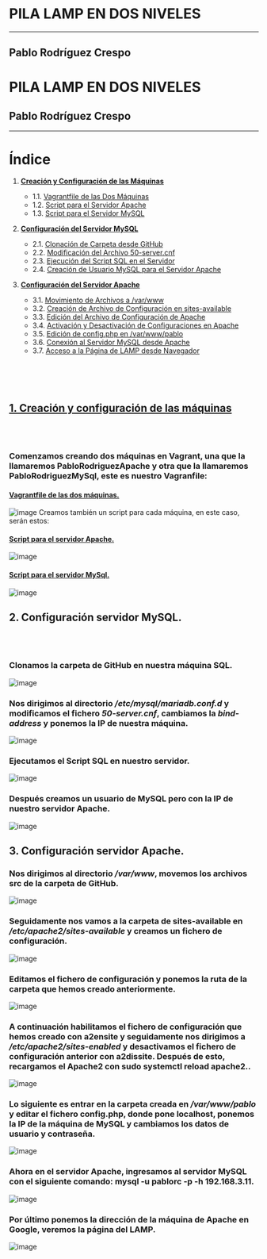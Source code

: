 # PILA LAMP EN DOS NIVELES 
---
## Pablo Rodríguez Crespo


# PILA LAMP EN DOS NIVELES

## Pablo Rodríguez Crespo

---

# Índice

1. **[Creación y Configuración de las Máquinas](#1-creación-y-configuración-de-las-máquinas)**
   - 1.1. [Vagrantfile de las Dos Máquinas](#vagrantfile-de-las-dos-máquinas)
   - 1.2. [Script para el Servidor Apache](#script-para-el-servidor-apache)
   - 1.3. [Script para el Servidor MySQL](#script-para-el-servidor-mysql)

2. **[Configuración del Servidor MySQL](#2-configuración-del-servidor-mysql)**
   - 2.1. [Clonación de Carpeta desde GitHub](#clonación-de-carpeta-desde-github)
   - 2.2. [Modificación del Archivo 50-server.cnf](#modificación-del-archivo-50-server-cnf)
   - 2.3. [Ejecución del Script SQL en el Servidor](#ejecución-del-script-sql-en-el-servidor)
   - 2.4. [Creación de Usuario MySQL para el Servidor Apache](#creación-de-usuario-mysql-para-el-servidor-apache)

3. **[Configuración del Servidor Apache](#3-configuración-del-servidor-apache)**
   - 3.1. [Movimiento de Archivos a /var/www](#movimiento-de-archivos-a-var-www)
   - 3.2. [Creación de Archivo de Configuración en sites-available](#creación-de-archivo-de-configuración-en-sites-available)
   - 3.3. [Edición del Archivo de Configuración de Apache](#edición-del-archivo-de-configuración-de-apache)
   - 3.4. [Activación y Desactivación de Configuraciones en Apache](#activación-y-desactivación-de-configuraciones-en-apache)
   - 3.5. [Edición de config.php en /var/www/pablo](#edición-de-config-php-en-var-www-pablo)
   - 3.6. [Conexión al Servidor MySQL desde Apache](#conexión-al-servidor-mysql-desde-apache)
   - 3.7. [Acceso a la Página de LAMP desde Navegador](#acceso-a-la-página-de-lamp-desde-navegador)


<br />
<br />
<br />
   

## [**1. Creación y configuración de las máquinas**](#1-creación-y-configuración-de-las-máquinas)
<br />
<br />

### Comenzamos creando dos máquinas en Vagrant, una que la llamaremos PabloRodriguezApache y otra que la llamaremos PabloRodriguezMySql, este es nuestro Vagranfile:
#### [Vagrantfile de las dos máquinas.](#vagrantfile-de-las-dos-máquinas)
![image](https://github.com/user-attachments/assets/94efe147-a523-4e3d-b6a1-3150d11f0525)
Creamos también un script para cada máquina, en este caso, serán estos:
#### [Script para el servidor Apache.](#script-para-el-servidor-apache)
![image](https://github.com/user-attachments/assets/ee598802-2e06-4a01-860e-092d6fa32a95)
#### [Script para el servidor MySql.](#script-para-el-servidor-MySql)
![image](https://github.com/user-attachments/assets/2e439fb2-ed55-462b-8fb2-76b0cf7a61da)

## **2. Configuración servidor MySQL.**
 <br />
<br />

### Clonamos la carpeta de GitHub en nuestra máquina SQL.
![image](https://github.com/user-attachments/assets/fc12c751-25e0-4350-8a83-17b85bf7f2c3)
### Nos dirigimos al directorio */etc/mysql/mariadb.conf.d* y modificamos el fichero *50-server.cnf*, cambiamos la *bind-address* y ponemos la IP de nuestra máquina.
![image](https://github.com/user-attachments/assets/e6278ba5-fac7-4547-8f39-5e945ef7d1fb)
### Ejecutamos el Script SQL en nuestro servidor.
![image](https://github.com/user-attachments/assets/e3385b1d-3421-4a74-9439-4ff22e63e589)
### Después creamos un usuario de MySQL pero con la IP de nuestro servidor Apache.
![image](https://github.com/user-attachments/assets/ea96325f-635e-45eb-b362-0d0dd0b643a0)

## **3. Configuración servidor Apache.**
### Nos dirigimos al directorio */var/www*, movemos los archivos src de la carpeta de GitHub.
![image](https://github.com/user-attachments/assets/8c5cc0d5-f869-421c-9b52-6ce39b284ff7)
### Seguidamente nos vamos a la carpeta de sites-available en */etc/apache2/sites-available* y creamos un fichero de configuración.
![image](https://github.com/user-attachments/assets/7334e9d9-eced-4050-acdb-c82cf9fc7694)
### Editamos el fichero de configuración y ponemos la ruta de la carpeta que hemos creado anteriormente.
![image](https://github.com/user-attachments/assets/10957cc8-ff98-4dcd-8d3b-5edb66fad342)
### A continuación habilitamos el fichero de configuración que hemos creado con a2ensite y seguidamente nos dirigimos a */etc/apache2/sites-enabled* y desactivamos el fichero de configuración anterior con **a2dissite**. Después de esto, recargamos el Apache2 con **sudo systemctl reload apache2**..
![image](https://github.com/user-attachments/assets/e0341624-aad1-44f0-b11a-764ca18a6b63)
### Lo siguiente es entrar en la carpeta creada en */var/www/pablo* y editar el fichero config.php, donde pone localhost, ponemos la IP de la máquina de MySQL y cambiamos los datos de usuario y contraseña.
![image](https://github.com/user-attachments/assets/6cf9535b-16ae-4cb3-ac04-94df9ce85831)
### Ahora en el servidor Apache, ingresamos al servidor MySQL con el siguiente comando: **mysql -u pablorc -p -h 192.168.3.11**.
![image](https://github.com/user-attachments/assets/71684502-98b6-4864-b162-75bd369cf572)
### Por último ponemos la dirección de la máquina de Apache en Google, veremos la página del LAMP.
![image](https://github.com/user-attachments/assets/d18581c3-065f-4c13-9d10-9ed9eb1b05d0)


